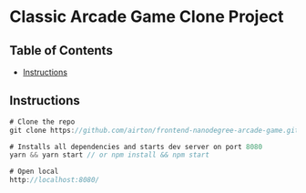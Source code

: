# Classic Arcade Game Clone Project

## Table of Contents

- [Instructions](#instructions)

## Instructions

```js
# Clone the repo
git clone https://github.com/airton/frontend-nanodegree-arcade-game.git

# Installs all dependencies and starts dev server on port 8080
yarn && yarn start // or npm install && npm start

# Open local
http://localhost:8080/
```

